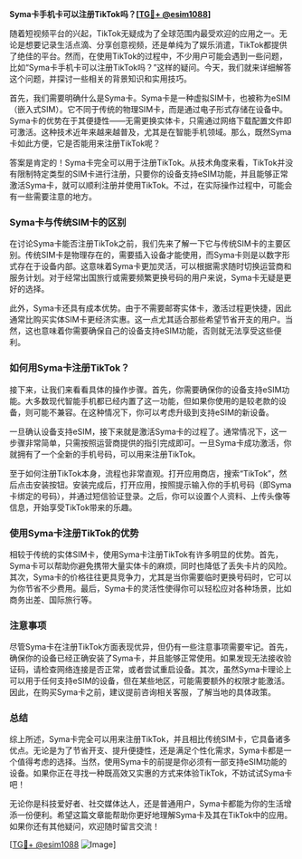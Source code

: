 **Syma卡手机卡可以注册TikTok吗？[[TG💪+ @esim1088](https://t.me/s/esim1088)]**

随着短视频平台的兴起，TikTok无疑成为了全球范围内最受欢迎的应用之一。无论是想要记录生活点滴、分享创意视频，还是单纯为了娱乐消遣，TikTok都提供了绝佳的平台。然而，在使用TikTok的过程中，不少用户可能会遇到一些问题，比如“Syma卡手机卡可以注册TikTok吗？”这样的疑问。今天，我们就来详细解答这个问题，并探讨一些相关的背景知识和实用技巧。

首先，我们需要明确什么是Syma卡。Syma卡是一种虚拟SIM卡，也被称为eSIM（嵌入式SIM）。它不同于传统的物理SIM卡，而是通过电子形式存储在设备中。Syma卡的优势在于其便捷性——无需更换实体卡，只需通过网络下载配置文件即可激活。这种技术近年来越来越普及，尤其是在智能手机领域。那么，既然Syma卡如此方便，它是否能用来注册TikTok呢？

答案是肯定的！Syma卡完全可以用于注册TikTok。从技术角度来看，TikTok并没有限制特定类型的SIM卡进行注册，只要你的设备支持eSIM功能，并且能够正常激活Syma卡，就可以顺利注册并使用TikTok。不过，在实际操作过程中，可能会有一些需要注意的地方。

### Syma卡与传统SIM卡的区别

在讨论Syma卡能否注册TikTok之前，我们先来了解一下它与传统SIM卡的主要区别。传统SIM卡是物理存在的，需要插入设备才能使用，而Syma卡则是以数字形式存在于设备内部。这意味着Syma卡更加灵活，可以根据需求随时切换运营商和服务计划。对于经常出国旅行或需要频繁更换号码的用户来说，Syma卡无疑是更好的选择。

此外，Syma卡还具有成本优势。由于不需要邮寄实体卡，激活过程更快捷，因此通常比购买实体SIM卡更经济实惠。这一点尤其适合那些希望节省开支的用户。当然，这也意味着你需要确保自己的设备支持eSIM功能，否则就无法享受这些便利。

### 如何用Syma卡注册TikTok？

接下来，让我们来看看具体的操作步骤。首先，你需要确保你的设备支持eSIM功能。大多数现代智能手机都已经内置了这一功能，但如果你使用的是较老款的设备，则可能不兼容。在这种情况下，你可以考虑升级到支持eSIM的新设备。

一旦确认设备支持eSIM，接下来就是激活Syma卡的过程了。通常情况下，这一步骤非常简单，只需按照运营商提供的指引完成即可。一旦Syma卡成功激活，你就拥有了一个全新的手机号码，可以用来注册TikTok。

至于如何注册TikTok本身，流程也非常直观。打开应用商店，搜索“TikTok”，然后点击安装按钮。安装完成后，打开应用，按照提示输入你的手机号码（即Syma卡绑定的号码），并通过短信验证登录。之后，你可以设置个人资料、上传头像等信息，开始享受TikTok带来的乐趣。

### 使用Syma卡注册TikTok的优势

相较于传统的实体SIM卡，使用Syma卡注册TikTok有许多明显的优势。首先，Syma卡可以帮助你避免携带大量实体卡的麻烦，同时也降低了丢失卡片的风险。其次，Syma卡的价格往往更具竞争力，尤其是当你需要临时更换号码时，它可以为你节省不少费用。最后，Syma卡的灵活性使得你可以轻松应对各种场景，比如商务出差、国际旅行等。

### 注意事项

尽管Syma卡在注册TikTok方面表现优异，但仍有一些注意事项需要牢记。首先，确保你的设备已经正确安装了Syma卡，并且能够正常使用。如果发现无法接收验证码，请检查网络连接是否正常，或者尝试重启设备。其次，虽然Syma卡理论上可以用于任何支持eSIM的设备，但在某些地区，可能需要额外的权限才能激活。因此，在购买Syma卡之前，建议提前咨询相关客服，了解当地的具体政策。

### 总结

综上所述，Syma卡完全可以用来注册TikTok，并且相比传统SIM卡，它具备诸多优点。无论是为了节省开支、提升便捷性，还是满足个性化需求，Syma卡都是一个值得考虑的选择。当然，使用Syma卡的前提是你必须有一部支持eSIM功能的设备。如果你正在寻找一种既高效又实惠的方式来体验TikTok，不妨试试Syma卡吧！

无论你是科技爱好者、社交媒体达人，还是普通用户，Syma卡都能为你的生活增添一份便利。希望这篇文章能帮助你更好地理解Syma卡及其在TikTok中的应用。如果你还有其他疑问，欢迎随时留言交流！

[[TG💪+ @esim1088](https://t.me/s/esim1088) ![Image](https://i.postimg.cc/4NQfJmqS/Snipaste-2025-05-13-00-14-12.png)]